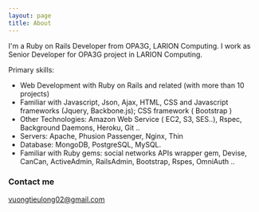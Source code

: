```yaml
---
layout: page
title: About
---
```


I'm a Ruby on Rails Developer from OPA3G, LARION Computing. I work as Senior Developer for OPA3G project in LARION Computing.

Primary skills: 
- Web Development with Ruby on Rails and related (with more than 10 projects)
- Familiar with Javascript, Json, Ajax, HTML, CSS and Javascript frameworks (Jquery, Backbone.js); CSS framework ( Bootstrap )
- Other Technologies: Amazon Web Service ( EC2, S3, SES..), Rspec, Background Daemons, Heroku, Git ..
- Servers: Apache, Phusion Passenger, Nginx, Thin
- Database: MongoDB, PostgreSQL, MySQL.
- Familiar with Ruby gems: social networks APIs wrapper gem, Devise, CanCan, ActiveAdmin, RailsAdmin, Bootstrap, Rspes, OmniAuth ..

### Contact me

[vuongtieulong02@gmail.com](mailto:vuongtieulong02@gmail.com)
